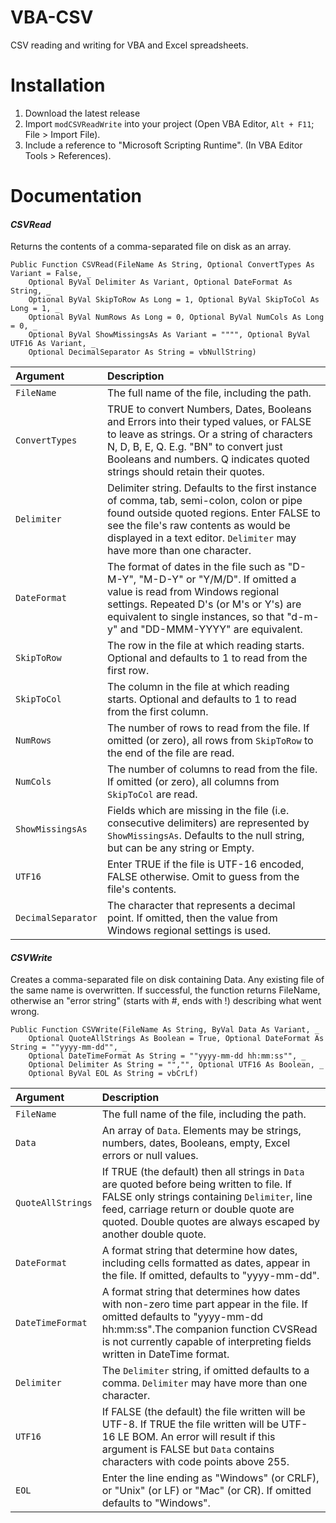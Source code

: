 # VBA-CSV
CSV reading and writing for VBA and Excel spreadsheets.

# Installation
1. Download the latest release
2. Import `modCSVReadWrite` into your project (Open VBA Editor, `Alt + F11`; File > Import File).
3. Include a reference to "Microsoft Scripting Runtime". (In VBA Editor Tools > References).


# Documentation
#### _CSVRead_
Returns the contents of a comma-separated file on disk as an array.
```vba
Public Function CSVRead(FileName As String, Optional ConvertTypes As Variant = False, _
    Optional ByVal Delimiter As Variant, Optional DateFormat As String, _
    Optional ByVal SkipToRow As Long = 1, Optional ByVal SkipToCol As Long = 1, _
    Optional ByVal NumRows As Long = 0, Optional ByVal NumCols As Long = 0, _
    Optional ByVal ShowMissingsAs As Variant = """", Optional ByVal UTF16 As Variant, _
    Optional DecimalSeparator As String = vbNullString)
```

|Argument|Description|
|:-------|:----------|
|`FileName`|The full name of the file, including the path.|
|`ConvertTypes`|TRUE to convert Numbers, Dates, Booleans and Errors into their typed values, or FALSE to leave as strings. Or a string of characters N, D, B, E, Q. E.g. "BN" to convert just Booleans and numbers. Q indicates quoted strings should retain their quotes.|
|`Delimiter`|Delimiter string. Defaults to the first instance of comma, tab, semi-colon, colon or pipe found outside quoted regions. Enter FALSE to  see the file's raw contents as would be displayed in a text editor. `Delimiter` may have more than one character.|
|`DateFormat`|The format of dates in the file such as "D-M-Y", "M-D-Y" or "Y/M/D". If omitted a value is read from Windows regional settings. Repeated D's (or M's or Y's) are equivalent to single instances, so that "d-m-y" and "DD-MMM-YYYY" are equivalent.|
|`SkipToRow`|The row in the file at which reading starts. Optional and defaults to 1 to read from the first row.|
|`SkipToCol`|The column in the file at which reading starts. Optional and defaults to 1 to read from the first column.|
|`NumRows`|The number of rows to read from the file. If omitted (or zero), all rows from `SkipToRow` to the end of the file are read.|
|`NumCols`|The number of columns to read from the file. If omitted (or zero), all columns from `SkipToCol` are read.|
|`ShowMissingsAs`|Fields which are missing in the file (i.e. consecutive delimiters) are represented by `ShowMissingsAs`. Defaults to the null string, but can be any string or Empty.|
|`UTF16`|Enter TRUE if the file is UTF-16 encoded, FALSE otherwise. Omit to guess from the file's contents.|
|`DecimalSeparator`|The character that represents a decimal point. If omitted, then the value from Windows regional settings is used.|



#### _CSVWrite_
Creates a comma-separated file on disk containing Data. Any existing file of the same name is overwritten. If successful, the function returns FileName, otherwise an "error string" (starts with #, ends with !) describing what went wrong.
```vba
Public Function CSVWrite(FileName As String, ByVal Data As Variant, _
    Optional QuoteAllStrings As Boolean = True, Optional DateFormat As String = ""yyyy-mm-dd"", _
    Optional DateTimeFormat As String = ""yyyy-mm-dd hh:mm:ss"", _
    Optional Delimiter As String = "","", Optional UTF16 As Boolean, _
    Optional ByVal EOL As String = vbCrLf)
```

|Argument|Description|
|:-------|:----------|
|`FileName`|The full name of the file, including the path.|
|`Data`|An array of `Data`. Elements may be strings, numbers, dates, Booleans, empty, Excel errors or null values.|
|`QuoteAllStrings`|If TRUE (the default) then all strings in `Data` are quoted before being written to file. If FALSE only strings containing `Delimiter`, line feed, carriage return or double quote are quoted. Double quotes are always escaped by another double quote.|
|`DateFormat`|A format string that determine how dates, including cells formatted as dates, appear in the file. If omitted, defaults to "yyyy-mm-dd".|
|`DateTimeFormat`|A format string that determines how dates with non-zero time part appear in the file. If omitted defaults to "yyyy-mm-dd hh:mm:ss".The companion function CVSRead is not currently capable of interpreting fields written in DateTime format.|
|`Delimiter`|The `Delimiter` string, if omitted defaults to a comma. `Delimiter` may have more than one character.|
|`UTF16`|If FALSE (the default) the file written will be UTF-8. If TRUE the file written will be UTF-16 LE BOM. An error will result if this argument is FALSE but `Data` contains characters with code points above 255.|
|`EOL`|Enter the line ending as "Windows" (or CRLF), or "Unix" (or LF) or "Mac" (or CR). If omitted defaults to "Windows".|
